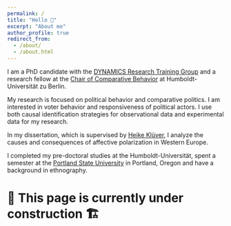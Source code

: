 ```yaml
---
permalink: /
title: "Hello 👋"
excerpt: "About me"
author_profile: true
redirect_from: 
  - /about/
  - /about.html
---
```



I am a PhD candidate with the [DYNAMICS Research Training Group](https://www.sowi.hu-berlin.de/en/dynamics) and a research fellow at the [Chair of Comparative Behavior](https://www.sowi.hu-berlin.de/en/lehrbereiche-en/comparative-political-behavior/team/tim-wappenhans) at Humboldt-Universität zu Berlin.

My research is focused on political behavior and comparative politics. I am interested in voter behavior and responsiveness of political actors. I use both causal identification strategies for observational data and experimental data for my research.

In my dissertation, which is supervised by [Heike Klüver](http://www.heike-kluever.com), I analyze the causes and consequences of affective polarization in Western Europe.

I completed my pre-doctoral studies at the Humboldt-Universität, spent a semester at the [Portland State University](https://www.pdx.edu/) in Portland, Oregon and have a background in ethnography. 



# 🚧 This page is currently under construction 🏗️

